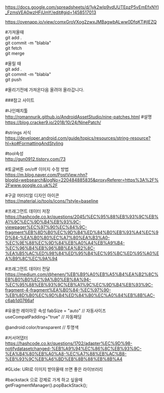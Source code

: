 

https://docs.google.com/spreadsheets/d/1yk2wlp9vdUUTEpzP5vEmEfxNYI_FzmsVEA0wzHFjUmY/edit#gid=1458517013



https://ovenapp.io/view/comxGroVXog2zwxJMBagwbALww0DfqKT#jlEZQ



#가져올때  
git add .  
git commit -m "blabla"  
git fetch  
git merge  

#올릴 때  
git add .  
git commit -m "blabla"  
git push  

#올리기전에 가져온다음 올려야 올라갑니다.



###참고 사이트

#나인패치툴  
http://romannurik.github.io/AndroidAssetStudio/nine-patches.html
#설명  
https://blog.cracker9.io/2018/10/24/NinePatch/

#strings 서식  
https://developer.android.com/guide/topics/resources/string-resource?hl=ko#FormattingAndStyling

#tool속성  
http://gun0912.tistory.com/73

#토글버튼 on/off 이미지 수정 방법  
https://m.blog.naver.com/PostView.nhn?blogId=websearch&logNo=220484885835&proxyReferer=https%3A%2F%2Fwww.google.co.uk%2F

#구글 머터리얼 디자인 아이콘  
https://material.io/tools/icons/?style=baseline

#프래그먼트 데이터 저장  
https://hashcode.co.kr/questions/2045/%EC%95%88%EB%93%9C%EB%A1%9C%EC%9D%B4%EB%93%9C-viewpager%EC%97%90%EC%84%9C-fragment%EB%8D%B0%EC%9D%B4%ED%84%B0%EB%93%A4%EC%9D%84-%EA%B0%80%EC%A7%80%EA%B3%A0-%EC%9E%88%EC%9D%84%EB%A0%A4%EB%A9%B4-%EC%96%B4%EB%96%BB%EA%B2%8C-%EA%B5%AC%ED%98%84%ED%95%B4%EC%95%BC%ED%95%A0%EA%B9%8C%EC%9A%94

#프래그먼트 데이터 전달
https://medium.com/@henen/%EB%B9%A0%EB%A5%B4%EA%B2%8C%EB%B0%B0%EC%9A%B0%EB%8A%94-%EC%95%88%EB%93%9C%EB%A1%9C%EC%9D%B4%EB%93%9C-fragment-4-fragment%EA%B0%84-%EC%97%90-%EB%8D%B0%EC%9D%B4%ED%84%B0%EC%A0%84%EB%8B%AC-c6ab1d0766af


#유용한 레이아웃 속성
fabSize = "auto"  // 자동사이즈  
useCompatPadding="true"  // 자동패딩  

@android:color/transparent // 투명색


#커서어댑터  
https://hashcode.co.kr/questions/1702/adapter%EC%9D%98-notifydatasetchanged-%EB%A9%94%EC%86%8C%EB%93%9C-%EA%B4%80%EB%A0%A8-%EC%A7%88%EB%AC%B8-%EB%93%9C%EB%A6%BD%EB%8B%88%EB%8B%A4  

#GLide: URI로 이미지 받아올때 쓰면 좋은 라이브러리  

#backstack 으로 강제로 가게 하고 싶을때
getFragmentManager().popBackStack();
